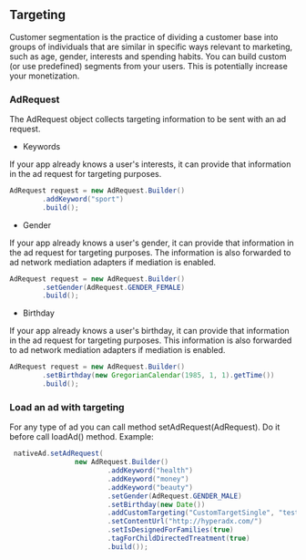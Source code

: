 ## Targeting

Customer segmentation is the practice of dividing a customer base into groups of individuals that are similar in specific ways relevant to marketing, such as age, gender, interests and spending habits. You can build custom (or use predefined) segments from your users. This is potentially increase your monetization. 

### AdRequest

The AdRequest object collects targeting information to be sent with an ad request.

* Keywords

If your app already knows a user's interests, it can provide that information in the ad request for targeting purposes.

```java
AdRequest request = new AdRequest.Builder()
        .addKeyword("sport")
        .build();
```

* Gender

If your app already knows a user's gender, it can provide that information in the ad request for targeting purposes. The information is also forwarded to ad network mediation adapters if mediation is enabled.

```java
AdRequest request = new AdRequest.Builder()
        .setGender(AdRequest.GENDER_FEMALE)
        .build();
```

* Birthday

If your app already knows a user's birthday, it can provide that information in the ad request for targeting purposes. This information is also forwarded to ad network mediation adapters if mediation is enabled.

```java
AdRequest request = new AdRequest.Builder()
        .setBirthday(new GregorianCalendar(1985, 1, 1).getTime())
        .build();
```


### Load an ad with targeting

For any type of ad you can call method setAdRequest(AdRequest). Do it before call loadAd() method.
Example:

```java
 nativeAd.setAdRequest(
                new AdRequest.Builder()
                        .addKeyword("health")
                        .addKeyword("money")
                        .addKeyword("beauty")
                        .setGender(AdRequest.GENDER_MALE)
                        .setBirthday(new Date())
                        .addCustomTargeting("CustomTargetSingle", "testTargetSingle")
                        .setContentUrl("http://hyperadx.com/")
                        .setIsDesignedForFamilies(true)
                        .tagForChildDirectedTreatment(true)
                        .build());
```